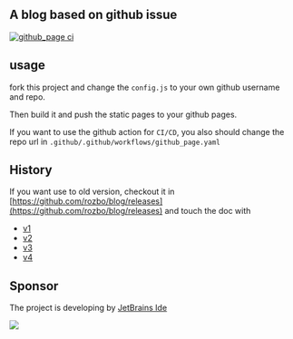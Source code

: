 
## A blog based on github issue

[![github_page ci](https://github.com/rozbo/blog/actions/workflows/github_page.yml/badge.svg)](https://github.com/rozbo/blog/actions/workflows/github_page.yml)

## usage

fork this project and change the `config.js` to your own github username and repo.

Then build it and push the static pages to your github pages.

If you want to use the github action for `CI/CD`, you also should change the repo url in `.github/.github/workflows/github_page.yaml`



## History
If you want use to old version, checkout it in [https://github.com/rozbo/blog/releases](https://github.com/rozbo/blog/releases)
and touch the doc with

- [v1](1.0.0.md)
- [v2](v2.md)
- [v3](v3.md)
- [v4](v4.md)


## Sponsor
The project is developing by [JetBrains Ide](https://www.jetbrains.com/?from=puck)

[![](https://www.jetbrains.com/company/brand/img/logo1.svg)](https://www.jetbrains.com/?from=puck)
